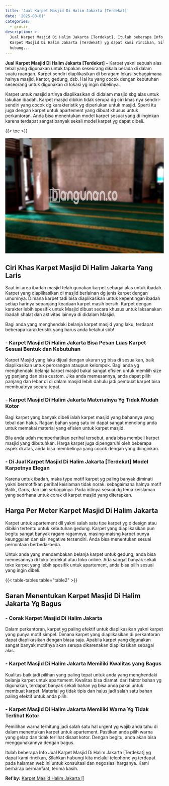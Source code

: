 ```yaml
---
title: 'Jual Karpet Masjid Di Halim Jakarta [Terdekat]'
date: '2025-08-01'
categories:
  - grosir
description: >-
  Jual Karpet Masjid Di Halim Jakarta [Terdekat]. Itulah beberapa Info Jual
  Karpet Masjid Di Halim Jakarta [Terdekat] yg dapat kami rincikan, Silahkan
  hubung...
---
```


**Jual Karpet Masjid Di Halim Jakarta \[Terdekat\]** – Karpet yakni sebuah alas tebal yang digunakan untuk tapakan seseorang dikala berada di dalam suatu ruangan. Karpet sendiri diaplikasikan di beragam lokasi sebagaimana halnya masjid, kantor, gedung, dsb. Hal itu yang cocok dengan kebutuhan seseorang untuk digunakan di lokasi yg ingin dibelinya.

Karpet untuk masjid artinya diaplikasikan di didalam masjid sbg alas untuk lakukan ibadah. Karpet masjid dibikin tidak serupa dg ciri khas nya sendiri-sendiri yang cocok dg karakteristik yg diperlukan untuk masjid. Sperti itu juga dengan karpet untuk apartement yang dibuat khusus untuk perkantoran. Anda bisa menentukan model karpet sesuai yang di inginkan karena terdapat sangat banyak sekali model karpet yg dapat dibeli.

{{< toc >}}

![Jual Karpet Masjid Di Halim Jakarta [Terdekat]](/images/grosir-karpet-murah-14.png)

## Ciri Khas Karpet Masjid Di Halim Jakarta Yang Laris

Saat ini area ibadah masjid telah gunakan karpet sebagai alas untuk ibadah. Karpet yang diaplikasikan di masjid berlainan dg jenis karpet dengan umumnya. Dimana karpet tadi bisa diaplikasikan untuk kepentingan ibadah setiap harinya sepanjang keadaan karpet masih bersih. Karpet dengan karakter lebih spesifik untuk Masjid dibuat secara khusus untuk laksanakan ibadah shalat dan aktivitas lainnya di didalam Masjid.

Bagi anda yang menghendaki belanja karpet masjid yang laku, terdapat beberapa karakteristik yang harus anda ketahui sbb!

### \- Karpet Masjid Di Halim Jakarta Bisa Pesan Luas Karpet Sesuai Bentuk dan Kebutuhan

Karpet Masjid yang laku dijual dengan ukuran yg bisa di sesuaikan, baik diaplikasikan untuk perorangan ataupun kelompok. Bagi anda yg menghendaki belanja karpet masjid bakal sangat efisien untuk memliih size yg panjang dan bisa custom. Jika anda memesannya, anda dapat pilih panjang dan lebar di di dalam masjid lebih dahulu jadi pembuat karpet bisa membuatnya secara tepat.

### \- Karpet Masjid Di Halim Jakarta Materialnya Yg Tidak Mudah Kotor

Bagi karpet yang banyak dibeli ialah karpet masjid yang bahannya yang tebal dan halus. Ragam bahan yang satu ini dapat sangat menolong anda untuk memakai material yang efisien untuk karpet masjid.

Bila anda udah memperhatikan perihal tersebut, anda bisa membeli karpet masjid yang dibutuhkan. Harga karpet juga dipengaruhi oleh beberapa aspek di atas, anda bisa membelinya yang cocok dengan yang diinginkan.

### \- Di Jual Karpet Masjid Di Halim Jakarta \[Terdekat\] Model Karpetnya Elegan

Karena untuk ibadah, maka type motif karpet yg paling banyak diminati yakni bermotifkan perihal keislaman tidak norak. sebagaimana halnya motif Batik, Garis, dan lain sebagainya. Pada intinya sesuai dg tema keislaman yang sedrhana untuk corak di karpet masjid yang diterapkan.

## Harga Per Meter Karpet Masjid Di Halim Jakarta

Karpet untuk apartement dll yakni salah satu tipe karpet yg didesign atau dibikin tertentu untuk kebutuhan gedung. Karpet yang diaplikasikan pun begitu sangat banyak ragam ragamnya, masing-maisng karpet punya keunggulan dan sisi negative tersendiri. Anda bisa menentukan sesuai permintaan berbeda-beda.

Untuk anda yang mendambakan belanja karpet untuk gedung, anda bisa memesannya di toko terdekat atau toko online. Ada sangat banyak sekali toko karpet yang lebih spesifik untuk apartement, anda bisa pilih sesuai yang ingin dibeli.

{{< table-tables table="table2" >}}

## Saran Menentukan Karpet Masjid Di Halim Jakarta Yg Bagus

### \- Corak Karpet Masjid Di Halim Jakarta

Dalam perkantoran, karpet yg paling efektif untuk diaplikasikan yakni karpet yang punya motif simpel. Dimana karpet yang diaplikasikan di perkantoran dapat diaplikasikan dengan biasa saja. Apabila karpet yang digunakan sangat banyak motifnya akan serupa dikarenakan diaplikasikan sebagai alas.

### \- Karpet Masjid Di Halim Jakarta Memiliki Kwalitas yang Bagus

Kualitas baik jadi pilihan yang paling tepat untuk anda yang menghendaki belanja karpet untuk apartement. Kwalitas bisa diamati dari faktor bahan yg digunakan, terdapat banyak sekali bahan yg bisa anda pakai untuk membuat karpet. Material yg tidak tipis dan halus jadi salah satu bahan paling efektif untuk anda pilih.

### \- Karpet Masjid Di Halim Jakarta Memiliki Warna Yg Tidak Terlihat Kotor

Pemilihan warna terhitung jadi salah satu hal urgent yg wajib anda tahu di dalam menentukan karpet untuk apartement. Pastikan anda pilih warna yang gelap dan tidak terlihat disaat kotor. Dengan begitu, anda akan bisa menggunakannya dengan bagus.

Itulah beberapa Info Jual Karpet Masjid Di Halim Jakarta \[Terdekat\] yg dapat kami rincikan, Silahkan hubungi kita melalui telephone yg terdapat pada halaman web ini untuk konsultasi dan negosiasi harganya. Kami berharap bermanfaat, terima kasih.

**Ref by:**  [Karpet Masjid Halim Jakarta []](https://id.wikipedia.org/wiki/Karpet)
